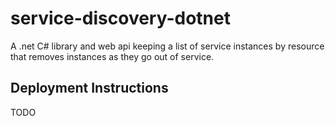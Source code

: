 service-discovery-dotnet
========================

A .net C# library and web api keeping a list of service instances by resource that removes instances as they go out of service.

Deployment Instructions
-----------------------

TODO
